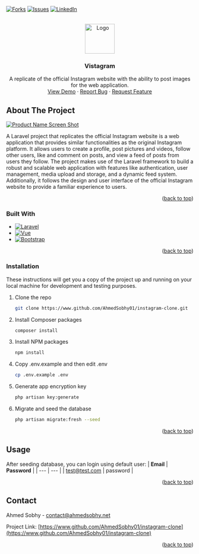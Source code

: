 <a name="readme-top"></a>

[![Forks][forks-shield]][forks-url]
[![Issues][issues-shield]][issues-url]
[![LinkedIn][linkedin-shield]][linkedin-url]

<!-- PROJECT LOGO -->
<br />
<div align="center">
  <a href="https://www.github.com/AhmedSobhy01/instagram-clone">
    <img src="https://cdn-icons-png.flaticon.com/512/87/87390.png" alt="Logo" width="80" height="80">
  </a>

<h3 align="center">Vistagram</h3>

  <p align="center">
    A replicate of the official Instagram website with the ability to post images for the web application.
    <br />
    <a href="https://vistagram.ahmedsobhy.net">View Demo</a>
    ·
    <a href="https://www.github.com/AhmedSobhy01/instagram-clone/issues">Report Bug</a>
    ·
    <a href="https://www.github.com/AhmedSobhy01/instagram-clone/issues">Request Feature</a>
  </p>
</div>

<!-- ABOUT THE PROJECT -->

## About The Project

[![Product Name Screen Shot][product-screenshot]](https://vistagram.ahmedsobhy.net)

A Laravel project that replicates the official Instagram website is a web application that provides similar functionalities as the original Instagram platform. It allows users to create a profile, post pictures and videos, follow other users, like and comment on posts, and view a feed of posts from users they follow. The project makes use of the Laravel framework to build a robust and scalable web application with features like authentication, user management, media upload and storage, and a dynamic feed system. Additionally, it follows the design and user interface of the official Instagram website to provide a familiar experience to users.

<p align="right">(<a href="#readme-top">back to top</a>)</p>

### Built With

-   [![Laravel][laravel.com]][laravel-url]
-   [![Vue][vue.js]][vue-url]
-   [![Bootstrap][bootstrap.com]][bootstrap-url]

<p align="right">(<a href="#readme-top">back to top</a>)</p>

<!-- Installation -->

### Installation

These instructions will get you a copy of the project up and running on your local machine for development and testing purposes.

1. Clone the repo
    ```sh
    git clone https://www.github.com/AhmedSobhy01/instagram-clone.git
    ```
2. Install Composer packages
    ```sh
    composer install
    ```
3. Install NPM packages
    ```sh
    npm install
    ```
4. Copy .env.example and then edit .env
    ```sh
    cp .env.example .env
    ```
5. Generate app encryption key
    ```sh
    php artisan key:generate
    ```
6. Migrate and seed the database
    ```sh
    php artisan migrate:fresh --seed
    ```

<p align="right">(<a href="#readme-top">back to top</a>)</p>

<!-- USAGE EXAMPLES -->

## Usage

After seeding database, you can login using default user:
| **Email** | **Password** |
| --- | --- |
| test@test.com | password |

<p align="right">(<a href="#readme-top">back to top</a>)</p>

<!-- CONTACT -->

## Contact

Ahmed Sobhy - contact@ahmedsobhy.net

Project Link: [https://www.github.com/AhmedSobhy01/instagram-clone](https://www.github.com/AhmedSobhy01/instagram-clone)

<p align="right">(<a href="#readme-top">back to top</a>)</p>

<!-- MARKDOWN LINKS & IMAGES -->

[forks-shield]: https://img.shields.io/github/forks/AhmedSobhy01/instagram-clone.svg?style=for-the-badge
[forks-url]: https://github.com/AhmedSobhy01/instagram-clone/network/members
[stars-shield]: https://img.shields.io/github/stars/AhmedSobhy01/instagram-clone.svg?style=for-the-badge
[stars-url]: https://www.github.com/AhmedSobhy01/instagram-clone/stargazers
[issues-shield]: https://img.shields.io/github/issues/AhmedSobhy01/instagram-clone.svg?style=for-the-badge
[issues-url]: https://www.github.com/AhmedSobhy01/instagram-clone/issues
[linkedin-shield]: https://img.shields.io/badge/-LinkedIn-black.svg?style=for-the-badge&logo=linkedin&colorB=555
[linkedin-url]: https://www.linkedin.com/in/ahmed-sobhy-dev
[product-screenshot]: https://ahmedsobhy.net/storage/a93a26d2acfa6c515419674ddfd56f2f/Main-page.png
[vue.js]: https://img.shields.io/badge/Vue.js-35495E?style=for-the-badge&logo=vuedotjs&logoColor=4FC08D
[vue-url]: https://vuejs.org/
[laravel.com]: https://img.shields.io/badge/Laravel-FF2D20?style=for-the-badge&logo=laravel&logoColor=white
[laravel-url]: https://laravel.com
[bootstrap.com]: https://img.shields.io/badge/Bootstrap-563D7C?style=for-the-badge&logo=bootstrap&logoColor=white
[bootstrap-url]: https://getbootstrap.com
